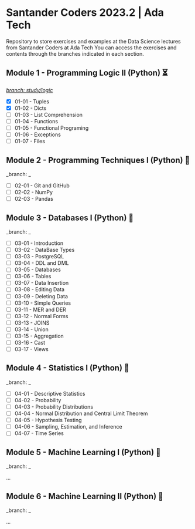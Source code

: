 # Santander Coders 2023.2 | Ada Tech
Repository to store exercises and examples at the Data Science lectures from Santander Coders at Ada Tech
You can access the exercises and contents through the branches indicated in each section.

## Module 1 - Programming Logic II (Python) :hourglass_flowing_sand:
_[branch: study/logic](https://github.com/brunoopinheiro/ada-data-science-study/tree/study/logic)_

- [X] 01-01 - Tuples
- [X] 01-02 - Dicts
- [ ] 01-03 - List Comprehension
- [ ] 01-04 - Functions
- [ ] 01-05 - Functional Programing
- [ ] 01-06 - Exceptions
- [ ] 01-07 - Files

## Module 2 - Programming Techniques I (Python) :construction:
_branch: _

- [ ] 02-01 - Git and GitHub
- [ ] 02-02 - NumPy
- [ ] 02-03 - Pandas

## Module 3 - Databases I (Python) :construction:
_branch: _

- [ ] 03-01 - Introduction
- [ ] 03-02 - DataBase Types
- [ ] 03-03 - PostgreSQL
- [ ] 03-04 - DDL and DML
- [ ] 03-05 - Databases
- [ ] 03-06 - Tables
- [ ] 03-07 - Data Insertion
- [ ] 03-08 - Editing Data
- [ ] 03-09 - Deleting Data
- [ ] 03-10 - Simple Queries
- [ ] 03-11 - MER and DER
- [ ] 03-12 - Normal Forms
- [ ] 03-13 - JOINS
- [ ] 03-14 - Union
- [ ] 03-15 - Aggregation
- [ ] 03-16 - Cast
- [ ] 03-17 - Views

## Module 4 - Statistics I (Python) :construction:
_branch: _

- [ ] 04-01 - Descriptive Statistics
- [ ] 04-02 - Probability
- [ ] 04-03 - Probability Distributions
- [ ] 04-04 - Normal Distribution and Central Limit Theorem
- [ ] 04-05 - Hypothesis Testing
- [ ] 04-06 - Sampling, Estimation, and Inference
- [ ] 04-07 - Time Series

## Module 5 - Machine Learning I (Python) :construction:
_branch: _

...

## Module 6 - Machine Learning II (Python) :construction:
_branch: _

...
